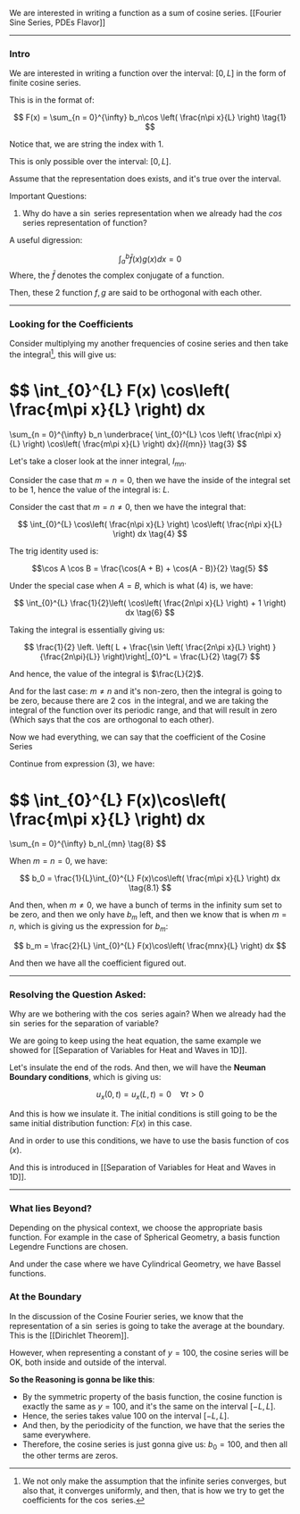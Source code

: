 We are interested in writing a function as a sum of cosine series. 
[[Fourier Sine Series, PDEs Flavor]]


---
### **Intro**

We are interested in writing a function over the interval: $[0, L]$ in the form of finite cosine series. 

This is in the format of: 

$$
F(x) = 
\sum_{n = 0}^{\infty}
b_n\cos \left(
    \frac{n\pi x}{L}
\right)
\tag{1}
$$

Notice that, we are string the index with $1$. 

This is only possible over the interval: $[0, L]$. 

Assume that the representation does exists, and it's true over the interval. 

Important Questions: 
1. Why do have a $\sin$ series representation when we already had the $cos$ series representation of function? 

A useful digression: 

$$
\int_{a}^{b} \bar{f}(x)g(x)dx = 0
\tag{2}
$$
Where, the $\bar{f}$ denotes the complex conjugate of a function. 

Then, these 2 function $f, g$ are said to be orthogonal with each other. 


---
### **Looking for the Coefficients**

Consider multiplying my another frequencies of cosine series and then take the integral[^1], this will give us: 

$$
\int_{0}^{L} 
F(x) \cos\left(
    \frac{m\pi x}{L}
\right)
dx
=
\sum_{n = 0}^{\infty}
b_n 
\underbrace{
\int_{0}^{L} 
    \cos \left(
        \frac{n\pi x}{L}
    \right)
    \cos\left(
        \frac{m\pi x}{L}
    \right)
dx}_{I_{mn}}
\tag{3}
$$

Let's take a closer look at the inner integral, $I_{mn}$. 

Consider the case that $m = n = 0$, then we have the inside of the integral set to be $1$, hence the value of the integral is: $L$. 

Consider the cast that $m = n \ne 0$, then we have the integral that: 

$$
\int_{0}^{L} 
    \cos\left(
        \frac{n\pi x}{L}
    \right)
    \cos\left(
        \frac{n\pi x}{L}
    \right)
dx
\tag{4}
$$

The trig identity used is: 

$$\cos A \cos B = \frac{\cos(A + B) + \cos(A - B)}{2}
\tag{5}
$$

Under the special case when $A = B$, which is what (4) is, we have: 

$$
\int_{0}^{L} 
    \frac{1}{2}\left(
        \cos\left(
            \frac{2n\pi x}{L}
        \right)
        + 
        1
    \right)
dx
\tag{6}
$$

Taking the integral is essentially giving us: 

$$
\frac{1}{2}
\left.
\left(
    L + \frac{\sin
        \left(
            \frac{2n\pi x}{L}
        \right)
    }{\frac{2n\pi}{L}}
\right)\right|_{0}^L = \frac{L}{2}
\tag{7}
$$

And hence, the value of the integral is $\frac{L}{2}$. 

And for the last case: $m\ne n$ and it's non-zero, then the integral is going to be zero, because there are 2 $\cos$ in the integral, and we are taking the integral of the function over its periodic range, and that will result in zero (Which says that the $\cos$ are orthogonal to each other). 

Now we had everything, we can say that the coefficient of the Cosine Series 

Continue from expression (3), we have: 

$$
\int_{0}^{L} 
F(x)\cos\left(
    \frac{m\pi x}{L}
\right)
dx
=
\sum_{n = 0}^{\infty}
b_nI_{mn} 
\tag{8}
$$

When $m = n = 0$, we have: 


$$
b_0 = \frac{1}{L}\int_{0}^{L} 
F(x)\cos\left(
    \frac{m\pi x}{L}
\right)
dx
\tag{8.1}
$$

And then, when $m\ne 0$, we have a bunch of terms in the infinity sum set to be zero, and then we only have $b_m$ left, and then we know that is when $m = n$, which is giving us the expression for $b_m$: 

$$
b_m
= \frac{2}{L}
\int_{0}^{L} 
F(x)\cos\left(
    \frac{mnx}{L}
\right)
dx
$$

And then we have all the coefficient figured out. 

---
### **Resolving the Question Asked**: 

Why are we bothering with the $\cos$ series again? When we already had the $\sin$ series for the separation of variable? 

We are going to keep using the heat equation, the same example we showed for [[Separation of Variables for Heat and Waves in 1D]]. 

Let's insulate the end of the rods. And then, we will have the **Neuman Boundary conditions**, which is giving us: 

$$
u_x(0, t) = u_x(L, t) = 0 \quad \forall t > 0
$$

And this is how we insulate it. The initial conditions is still going to be the same initial distribution function: $F(x)$ in this case. 

And in order to use this conditions, we have to use the basis function of $\cos(x)$. 

And this is introduced in [[Separation of Variables for Heat and Waves in 1D]]. 

---
### **What lies Beyond**?
Depending on the physical context, we choose the appropriate basis function. For example in the case of Spherical Geometry, a basis function Legendre Functions are chosen. 

And under the case where we have Cylindrical Geometry, we have Bassel functions. 

### **At the Boundary**

In the discussion of the Cosine Fourier series, we know that the representation of a $\sin$ series is going to take the average at the boundary. This is the [[Dirichlet Theorem]]. 

However, when representing a constant of $y = 100$, the cosine series will be OK, both inside and outside of the interval. 

**So the Reasoning is gonna be like this**: 

* By the symmetric property of the basis function, the cosine function is exactly the same as $y = 100$, and it's the same on the interval $[-L, L]$. 
* Hence, the series takes value 100 on the interval $[-L, L]$. 
* And then, by the periodicity of the function, we have that the series the same everywhere. 
* Therefore, the cosine series is just gonna give us: $b_0 = 100$, and then all the other terms are zeros. 


[^1]: We not only make the assumption that the infinite series converges, but also that, it converges uniformly, and then, that is how we try to get the coefficients for the $\cos$ series.